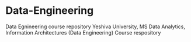# Data-Engineering
Data Egnineering course repository
Yeshiva University, MS Data Analytics, Information Architectures (Data Engineering) Course respository
